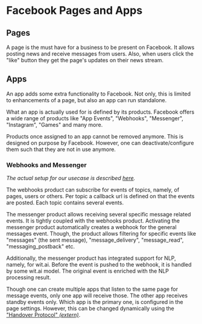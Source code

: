 # Facebook Pages and Apps

## Pages

A page is the must have for a business to be present on Facebook. It allows posting news and receive messages from users. Also, when users click the "like" button they get the page's updates on their news stream.

## Apps

An app adds some extra functionality to Facebook. Not only, this is limited to enhancements of a page, but also an app can run standalone.

What an app is actually used for is defined by its products. Facebook offers a wide range of products like "App Events", "Webhooks", "Messenger", "Instagram", "Games" and many more. 

Products once assigned to an app cannot be removed anymore. This is designed on purpose by Facebook. However, one can deactivate/configure them such that they are not in use anymore.

### Webhooks and Messenger

*The actual setup for our usecase is described [here](../setup_facebook/).*

The webhooks product can subscribe for events of topics, namely, of pages, users or others. Per topic a callback url is defined on that the events are posted. Each topic contains several events.

The messenger product allows receiving several specific message related events. It is tightly coupled with the webhooks product. Activating the messenger product automatically creates a webhook for the general messages event. Though, the product allows filtering for specific events like "messages" (the sent message), "message_delivery", "message_read", "messaging_postback" etc.

Additionally, the messenger product has integrated support for NLP, namely, for wit.ai. Before the event is pushed to the webhook, it is handled by some wit.ai model. The original event is enriched with the NLP processing result.

Though one can create multiple apps that listen to the same page for message events, only one app will receive those. The other app receives standby events only. Which app is the primary one, is configured in the page settings. However, this can be changed dynamically using the ["Handover Protocol" *(extern)*](https://developers.facebook.com/docs/messenger-platform/handover-protocol).

